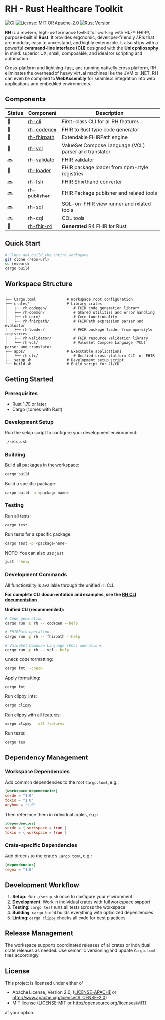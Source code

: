# RH - Rust Healthcare Toolkit

[![CI](https://github.com/reason-healthcare/rh/workflows/CI/badge.svg)](https://github.com/reason-healthcare/rh/actions)
[![License: MIT OR Apache-2.0](https://img.shields.io/badge/license-MIT%20OR%20Apache--2.0-blue.svg)](LICENSE-MIT)
[![Rust Version](https://img.shields.io/badge/rust-1.70%2B-orange.svg)](https://www.rust-lang.org)


**RH** is a modern, high-performance toolkit for working with HL7® FHIR®, purpose-built in **Rust**. It provides ergonomic, developer-friendly APIs that are modular, easy to understand, and highly extendable. It also ships with a powerful **command-line interface (CLI)** designed with the **Unix philosophy** in mind: superior UX, small, composable, and ideal for scripting and automation.

Cross-platform and lightning-fast, and running nativelly cross platform, RH eliminates the overhead of heavy virtual machines like the JVM or .NET. RH can even be compiled to **WebAssembly** for seamless integration into web applications and embedded environments.

## Components

| Status | Component | Description |
|--------|-----------|-------------|
| 🚀 | [rh-cli](apps/rh-cli/README.md) | First-class CLI for all RH features |
| 🚀 | [rh-codegen](crates/rh-codegen/README.md)  | FHIR to Rust type code generator |
| 🚀 | [rh-fhirpath](crates/rh-fhirpath/README.md) | Extendable FHIRPath engine |
| 🚀 | [rh-vcl](crates/rh-vcl/README.md) | ValueSet Compose Language (VCL) parser and translator |
| 🔜 | [rh-validator](crates/rh-validator/README.md)  | FHIR validator |
| 🚀 | [rh-loader](crates/rh-loader/README.md)  | FHIR package loader from npm-style registries |
| 🔜 | rh-fsh  | FHIR Shorthand converter |
| 🔜 | rh-publisher  | FHIR Package publisher and related tools |
| 🔜 | rh-sql  | SQL-on-FHIR view runner and related tools |
| 🔜 | rh-cql  | CQL tools |
| 🚀 | [rh-fhir-r4](crates/rh-fhir-r4/README.md)  | **Generated** R4 FHIR for Rust |

## Quick Start

```bash
# Clone and build the entire workspace
git clone <repo-url>
cd research
cargo build
```


## Workspace Structure

```
.
├── Cargo.toml              # Workspace root configuration
├── crates/                 # Library crates
│   ├── rh-codegen/            # FHIR code generation library
│   ├── rh-common/             # Shared utilities and error handling
│   ├── rh-core/               # Core functionality
│   ├── rh-fhirpath/           # FHIRPath expression parser and evaluator
│   ├── rh-loader/             # FHIR package loader from npm-style registries
│   ├── rh-validator/          # FHIR resource validation library
│   └── rh-vcl/                # ValueSet Compose Language (VCL) parser and translator
├── apps/                   # Executable applications
│   └── rh-cli/                # Unified cross-platform CLI for FHIR
├── setup.sh                # Development setup script
└── build.sh                # Build script for CI/CD
```

## Getting Started

### Prerequisites

- Rust 1.70 or later
- Cargo (comes with Rust)

### Development Setup

Run the setup script to configure your development environment:

```bash
./setup.sh
```

### Building

Build all packages in the workspace:

```bash
cargo build
```

Build a specific package:

```bash
cargo build -p <package-name>
```

### Testing

Run all tests:

```bash
cargo test
```

Run tests for a specific package:

```bash
cargo test -p <package-name>
```

NOTE: You can also use `just`
```bash
just --help
```

### Development Commands

All functionality is available through the unified `rh` CLI.

**For complete CLI documentation and examples, see the [RH CLI documentation](apps/rh-cli/README.md)**

**Unified CLI (recommended):**
```bash
# Code generation
cargo run -p rh -- codegen --help

# FHIRPath operations
cargo run -p rh -- fhirpath --help

# ValueSet Compose Language (VCL) operations
cargo run -p rh -- vcl --help
```

Check code formatting:

```bash
cargo fmt --check
```

Apply formatting:

```bash
cargo fmt
```

Run clippy lints:

```bash
cargo clippy
```

Run clippy with all features:

```bash
cargo clippy --all-features
```

Run tests:

```bash
cargo tes
```

## Dependency Management

### Workspace Dependencies

Add common dependencies to the root `Cargo.toml`, e.g.:

```toml
[workspace.dependencies]
serde = "1.0"
tokio = "1.0"
anyhow = "1.0"
```

Then reference them in individual crates, e.g.:

```toml
[dependencies]
serde = { workspace = true }
tokio = { workspace = true }
```

### Crate-specific Dependencies

Add directly to the crate's `Cargo.toml`, e.g.:

```toml
[dependencies]
regex = "1.0"
```

## Development Workflow

1. **Setup**: Run `./setup.sh` once to configure your environment
2. **Development**: Work in individual crates with full workspace support
3. **Testing**: `cargo test` runs all tests across the workspace
4. **Building**: `cargo build` builds everything with optimized dependencies
5. **Linting**: `cargo clippy` checks all code for best practices

## Release Management

The workspace supports coordinated releases of all crates or individual crate releases as needed. Use semantic versioning and update `Cargo.toml` files accordingly.

## License

This project is licensed under either of

- Apache License, Version 2.0, ([LICENSE-APACHE](LICENSE-APACHE) or http://www.apache.org/licenses/LICENSE-2.0)
- MIT license ([LICENSE-MIT](LICENSE-MIT) or http://opensource.org/licenses/MIT)

at your option.
